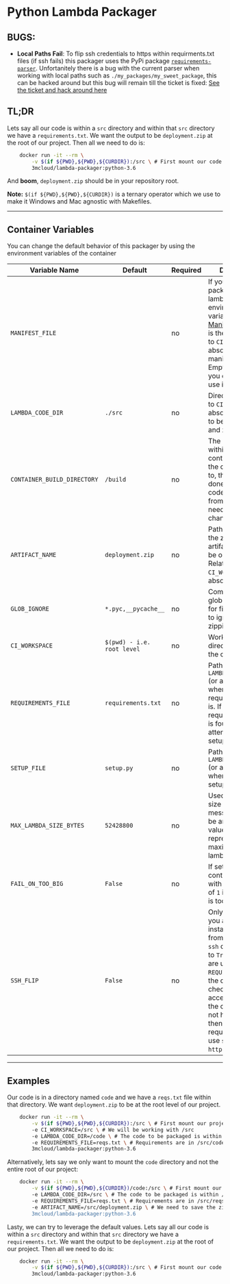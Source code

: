 # Python Lambda Packager

## BUGS:
- **Local Paths Fail**: To flip ssh credentials to https within requirments.txt files (if ssh fails) this packager uses the PyPi package [`requirements-parser`](https://pypi.org/project/requirements-parser/). Unfortanitely there is a bug with the current parser when working with local paths such as `./my_packages/my_sweet_package`, this can be hacked around but this bug will remain till the ticket is fixed: [See the ticket and hack around here](https://github.com/davidfischer/requirements-parser/issues/54)

## TL;DR
Lets say all our code is within a `src` directory and within that `src` directory we have a `requirements.txt`. We want the output to be `deployment.zip` at the root of our project. Then all we need to do is:
```bash
	docker run -it --rm \
        -v $(if ${PWD},${PWD},${CURDIR}):/src \ # First mount our code to the container
		3mcloud/lambda-packager:python-3.6
```
And **boom**, `deployment.zip` should be in your repository root.

**Note:** `$(if ${PWD},${PWD},${CURDIR})` is a ternary operator which we use to make it Windows and Mac agnostic with Makefiles.
______
## Container Variables

You can change the default behavior of this packager by using the environment variables of the container

| Variable Name | Default | Required | Description |
|-------------- | ------- | ---------| ----------- |
| `MANIFEST_FILE` | ` ` | no | If you only want to package a single lambda, ignore this environment variable, else see [Manifest File](./python_manifest_file.md). This is the path, relative to `CI_WORKSPACE` or absolute, to the manifest file. Empty (default) if you don't want to use it. |
| `LAMBDA_CODE_DIR` | `./src` | no | Directory, relative to `CI_WORKSPACE` (or absolute), that is to be packaged and zipped. |
| `CONTAINER_BUILD_DIRECTORY` | `/build` | no | The directory within the container where the code is moved to, the pip install is done, and the code is zipped from. Shouldn't need to be changed. |
| `ARTIFACT_NAME` | `deployment.zip` | no | Path and name of the zip file (or artifact) that will be outputted. Relative to `CI_WORKSPACE` (or absolute). |
| `GLOB_IGNORE` | `*.pyc,__pycache__` | no | Comma delimited glob expressions for files and folder to ignore while zipping. |
| `CI_WORKSPACE` | `$(pwd) - i.e. root level` | no | Workspace directory within the container. |
| `REQUIREMENTS_FILE` | `requirements.txt` | no | Path relative to `LAMBDA_CODE_DIR` (or absolute) where the requirements file is. If not requirements file is found, it will attempt to use the setup.py |
| `SETUP_FILE` | `setup.py` | no | Path relative to `LAMBDA_CODE_DIR` (or absolute) where the setup.py file is. |
| `MAX_LAMBDA_SIZE_BYTES` | `52428800` | no | Used for lambda size checking message. Should be an integer value which represents the maximum size of a lambda in bytes. |
| `FAIL_ON_TOO_BIG` | `False` | no | If set to `True`, the container will exit with a status code of `1` if the lambda is too big. |
| `SSH_FLIP` | `False` | no | Only relevant if you are pip installing directly from a repo using `ssh` or `https`. If set to `True` and you are using a `REQUIREMENTS_FILE`, the container will check if it has access to `ssh`. If the container does not have access, then it will swap all requirements that use `ssh` to use `https`. |


________________
## Examples


Our code is in a directory named `code` and we have a `reqs.txt` file within that directory. We want `deployment.zip` to be at the root level of our project.
```bash
	docker run -it --rm \
        -v $(if ${PWD},${PWD},${CURDIR}):/src \ # First mount our project to the container
        -e CI_WORKSPACE=/src \ # We will be working with /src
		-e LAMBDA_CODE_DIR=/code \ # The code to be packaged is within /src/code
		-e REQUIREMENTS_FILE=reqs.txt \ # Requirements are in /src/code/reqs.txt
		3mcloud/lambda-packager:python-3.6
```
Alternatively, lets say we only want to mount the `code` directory and not the entire root of our project:
```bash
	docker run -it --rm \
        -v $(if ${PWD},${PWD},${CURDIR})/code:/src \ # First mount our code to the container
		-e LAMBDA_CODE_DIR=/src \ # The code to be packaged is within /src (Note CI_WORKSPACE is /)
		-e REQUIREMENTS_FILE=reqs.txt \ # Requirements are in /src/reqs.txt
        -e ARTIFACT_NAME=/src/deployment.zip \ # We need to save the zip within /src/ since we didn't mount the root level.
		3mcloud/lambda-packager:python-3.6
```
Lasty, we can try to leverage the default values. Lets say all our code is within a `src` directory and within that `src` directory we have a `requirements.txt`. We want the output to be `deployment.zip` at the root of our project. Then all we need to do is:
```bash
	docker run -it --rm \
        -v $(if ${PWD},${PWD},${CURDIR}):/src \ # First mount our code to the container
		3mcloud/lambda-packager:python-3.6
```